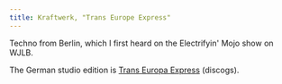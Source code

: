 ```yaml
---
title: Kraftwerk, "Trans Europe Express"
---
```

Techno from Berlin, which I first heard on the
Electrifyin' Mojo show on WJLB.

The German studio edition is
[Trans Europa Express](https://www.discogs.com/Kraftwerk-Trans-Europa-Express/master/2877)
(discogs).

